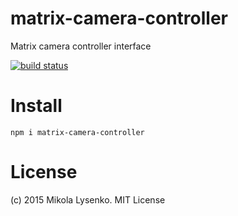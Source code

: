 matrix-camera-controller
========================
Matrix camera controller interface

[![build status](https://secure.travis-ci.org/mikolalysenko/matrix-camera-controller.png)](http://travis-ci.org/mikolalysenko/matrix-camera-controller)

# Install

```
npm i matrix-camera-controller
```

# License
(c) 2015 Mikola Lysenko. MIT License
